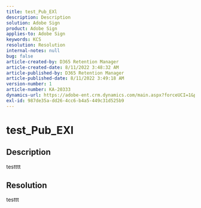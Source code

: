 ```yaml
---
title: test_Pub_EXl
description: Description
solution: Adobe Sign
product: Adobe Sign
applies-to: Adobe Sign
keywords: KCS
resolution: Resolution
internal-notes: null
bug: false
article-created-by: D365 Retention Manager
article-created-date: 8/11/2022 3:48:32 AM
article-published-by: D365 Retention Manager
article-published-date: 8/11/2022 3:49:18 AM
version-number: 1
article-number: KA-20333
dynamics-url: https://adobe-ent.crm.dynamics.com/main.aspx?forceUCI=1&pagetype=entityrecord&etn=knowledgearticle&id=f0112e77-2819-ed11-b83e-000d3a5c1bcc
exl-id: 987de35a-dd26-4cc6-b4a5-449c31d525b9
---
```

# test_Pub_EXl

## Description

testttt

## Resolution


testtt

